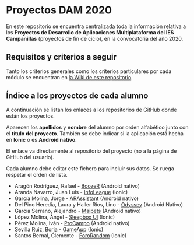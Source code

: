 # Proyectos DAM 2020

En este repositorio se encuentra centralizada toda la información relativa a los **Proyectos de Desarrollo de Aplicaciones Multiplataforma del IES Campanillas** (proyectos de fin de ciclo), en la convocatoria del año 2020.

## Requisitos y criterios a seguir

Tanto los criterios generales como los criterios particulares por cada módulo se encuentran en [la Wiki de este repositorio](https://github.com/IESCampanillas/proyectos-dam-2020/wiki).

## Índice a los proyectos de cada alumno

A continuación se listan los enlaces a los repositorios de GitHub donde están los proyectos.

Aparecen los **apellidos** y **nombre** del alumno por orden alfabético junto con el **título del proyecto**. También se debe indicar si la aplicación está hecha en **Ionic** o es **Android nativo**.

El enlace va directamente al repositorio del proyecto (no a la página de GitHub del usuario).

Cada alumno debe editar este fichero para incluir sus datos. Se ruega respetar el orden de lista.

* Aragón Rodríguez, Rafael - [BoozeR](https://github.com/rafaelaragon/boozeR) (Android nativo)
* Aranda Navarro, Juan Luis - [InfoLeague](https://github.com/JuanLuisAranda/InfoLeague) (Ionic)
* García Molina, Jorge - [ARAssistant](https://github.com/jorgegarcia1996/ARAssistant) (Android nativo)
* Del Pino Heredia, Laura y Haller Ríos, Lino - [Odyssey](https://github.com/LinoHallerRios/Odyssey) (Android Nativo)
* García Serrano, Alejandro - [Maipets](https://github.com/Alegarse/MaipetsF) (Android nativo)
* López Molina, Ángel - [Sleepbox UI](https://github.com/almAngel/sleepbox-ui) (Ionic)
* Pérez Molina, Iván - [ProCampo](https://github.com/ivanperezmolina/procampo) (Android nativo)
* Sevilla Ruiz, Borja - [GameApp](https://github.com/bsevrui/Proyecto-Ionic-5) (Ionic)
* Santos Bernal, Clemente - [ForoRandom](https://github.com/damcsb/ForoRandom) (Ionic)


